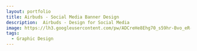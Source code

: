 ```yaml
---
layout: portfolio
title: Airbuds - Social Media Banner Design
description:  Airbuds - Design for Social Media
image: https://lh3.googleusercontent.com/pw/ADCreHe8Ehg70_s59hr-Bvo_eR-kntpOVSgPce2_ILLkZDCXikwZYXbCoDCUa7a85QTvORkPOcBZcA4z_B3U7_kxHLMP0O5HESSITQM59skuoeb6BnmtwfxAj6QfSsFuvQ-2KzUwdHQGTbyQ_3HwHRvGKICk=w879-h919-s-no-gm?authuser=0
tags:
  - Graphic Design
---
```

